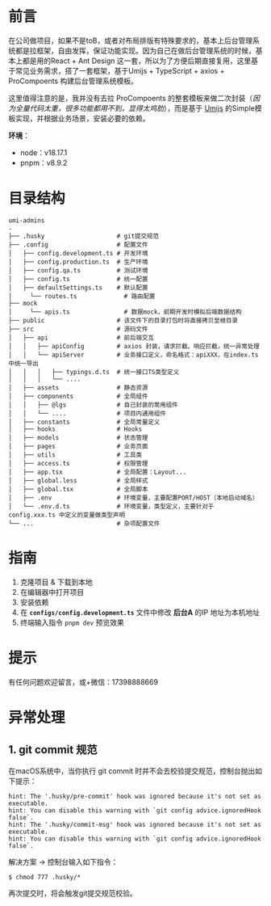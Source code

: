 # 前言

在公司做项目，如果不是toB，或者对布局排版有特殊要求的，基本上后台管理系统都是拉框架，自由发挥，保证功能实现。因为自己在做后台管理系统的时候，基本上都是用的React + Ant Design 这一套，所以为了方便后期直接复用，这里基于常见业务需求，搭了一套框架，基于Umijs + TypeScript + axios + ProCompoents 构建后台管理系统模板。

这里值得注意的是，我并没有去拉 ProCompoents 的整套模板来做二次封装（_因为全量代码太重，很多功能都用不到，显得太鸡肋_），而是基于 [Umijs](https://umijs.org/) 的Simple模板实现，并根据业务场景，安装必要的依赖。

**环境**：

- node：v18.17.1
- pnpm：v8.9.2

# 目录结构

```
umi-admins
.
├── .husky                    # git提交规范
├── .config                   # 配置文件
│   ├── config.development.ts # 开发环境
│   ├── config.production.ts  # 生产环境
│   ├── config.qa.ts          # 测试环境
│   ├── config.ts             # 统一配置
│   ├── defaultSettings.ts    # 默认配置
│	  └── routes.ts             # 路由配置
├── mock
│	  └── apis.ts               # 数据mock，前期开发时模拟后端数据结构
├── public                    # 该文件下的目录打包时将直接拷贝至根目录
├── src                       # 源码文件
│   ├── api                   # 前后端交互
│   │   ├── apiConfig         # axios 封装，请求拦截、响应拦截，统一异常处理
│   │   └── apiServer         # 业务接口定义，命名格式：apiXXX，在index.ts中统一导出
│   │   │   ├── typings.d.ts  # 统一接口TS类型定义
│   │   │   └── ....
│   ├── assets                # 静态资源
│   ├── components            # 全局组件
│   │   ├── @lgs              # 自己封装的常用组件
│   │   └── ....              # 项目内通用组件
│   ├── constants             # 全局常量定义
│   ├── hooks                 # Hooks
│   ├── models                # 状态管理
│   ├── pages                 # 业务页面
│   ├── utils                 # 工具类
│   ├── access.ts             # 权限管理
│   ├── app.tsx               # 全局配置：Layout...
│   ├── global.less           # 全局样式
│   ├── global.tsx            # 全局脚本
│   ├── .env                  # 环境变量，主要配置PORT/HOST（本地启动域名）
│   └── .env.d.ts             # 环境变量，类型定义，主要针对于 config.xxx.ts 中定义的变量做类型声明
└── ...                       # 杂项配置文件
```

# 指南

1. 克隆项目 & 下载到本地
2. 在编辑器中打开项目
3. 安装依赖
4. 在 **`configs/config.development.ts`** 文件中修改 **后台A** 的IP 地址为本机地址
5. 终端输入指令 `pnpm dev` 预览效果

# 提示

有任何问题欢迎留言，或+微信：17398888669

# 异常处理

## 1. git commit 规范

在macOS系统中，当你执行 git commit 时并不会去校验提交规范，控制台抛出如下提示：

```shell
hint: The '.husky/pre-commit' hook was ignored because it's not set as executable.
hint: You can disable this warning with `git config advice.ignoredHook false`.
hint: The '.husky/commit-msg' hook was ignored because it's not set as executable.
hint: You can disable this warning with `git config advice.ignoredHook false`.
```

解决方案 → 控制台输入如下指令：

```shell
$ chmod 777 .husky/*
```

再次提交时，将会触发git提交规范校验。
